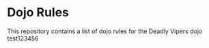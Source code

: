 Dojo Rules
==========

This repository contains a list of dojo rules for the Deadly Vipers dojo
test123456
